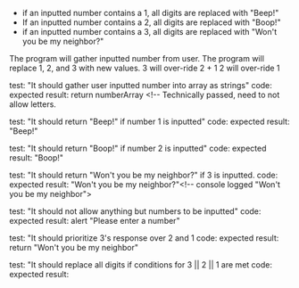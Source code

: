* if an inputted number contains a 1, all digits are replaced with "Beep!"
* If an inputted number contains a 2, all digits are replaced with "Boop!"
* if an inputted number contains a 3, all digits are replaced with "Won't you be my neighbor?"


The program will gather inputted number from user. <!--- parseInt(inputNumber) --->
The program will replace 1, 2, and 3 with new values.
3 will over-ride 2 + 1
2 will over-ride 1


test: "It should gather user inputted number into array as strings"
code:
expected result: return numberArray <!-- Technically passed, need to not allow letters.



test: "It should return "Beep!" if number 1 is inputted"
code:
expected result: "Beep!"

test: "It should return "Boop!" if number 2 is inputted"
code:
expected result: "Boop!"

test: "It should return "Won't you be my neighbor?" if 3 is inputted.
code:
expected result: "Won't you be my neighbor?"<!-- console logged "Won't you be my neighbor">

test: "It should not allow anything but numbers to be inputted"
code:
expected result: alert "Please enter a number"

test: "It should prioritize 3's response over 2 and 1
code:
expected result: return "Won't you be my neighbor"

test: "It should replace all digits if conditions for 3 || 2 || 1 are met
code:
expected result: 

